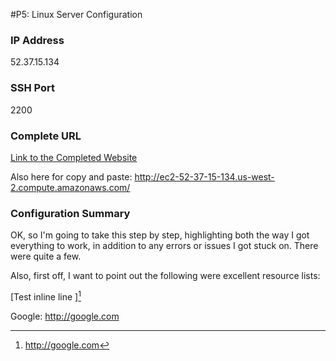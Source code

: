 #P5: Linux Server Configuration

### IP Address
52.37.15.134

### SSH Port
2200

### Complete URL
[Link to the Completed Website](http://ec2-52-37-15-134.us-west-2.compute.amazonaws.com/)

Also here for copy and paste:
http://ec2-52-37-15-134.us-west-2.compute.amazonaws.com/

### Configuration Summary
OK, so I'm going to take this step by step, highlighting both the way I got everything to work, in addition to any errors or issues I got stuck on. There were quite a few.

Also, first off, I want to point out the following were excellent resource lists:



[Test inline line ][^1]


Google: http://google.com
[^1]: http://google.com
